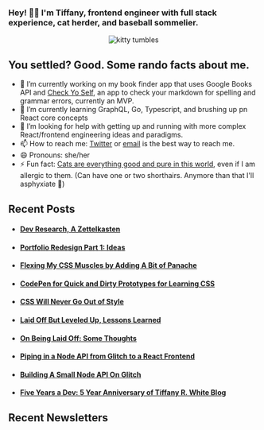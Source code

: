### Hey! 👋🏽 I'm Tiffany, frontend engineer with full stack experience, cat herder, and baseball sommelier.

<div align="center">
  <img src="https://p179.p0.n0.cdn.getcloudapp.com/items/d5uWdxX1/crazy-kitty.gif" alt="kitty tumbles" />
</div>

## You settled? Good. Some rando facts about me.
- 🔭 I’m currently working on my book finder app that uses Google Books API and [Check Yo Self](https://check-yoself.app/), an app to check your markdown for spelling and grammar errors, currently an MVP.
- 🌱 I’m currently learning GraphQL, Go, Typescript, and brushing up pn React core concepts
- 🤔 I’m looking for help with getting up and running with more complex React/frontend engineering ideas and paradigms.
- 📫 How to reach me: [Twitter](https://twitter.com/tiffanywhitedev) or <a href="mailto:tiffany@tiffanyrwhite.com">email</a> is the best way to reach me.
- 😄 Pronouns: she/her
- ⚡ Fun fact: [Cats are everything good and pure in this world](https://twhite96.github.io/v2/offline.html), even if I am allergic to them. (Can have one or two shorthairs. Anymore than that I'll asphyxiate 🙁)

## Recent Posts

<!--START_SECTION:feed-->
- #### [Dev Research, A Zettelkasten](https:&#x2F;&#x2F;tiffanywhite.dev&#x2F;2020&#x2F;08&#x2F;03&#x2F;dev-research-a-zettelkasten&#x2F;)
- #### [Portfolio Redesign Part 1: Ideas](https:&#x2F;&#x2F;tiffanywhite.dev&#x2F;2020&#x2F;07&#x2F;08&#x2F;portfolio-redesign-part-1-ideas&#x2F;)
- #### [Flexing My CSS Muscles by Adding A Bit of Panache](https:&#x2F;&#x2F;tiffanywhite.dev&#x2F;2020&#x2F;06&#x2F;26&#x2F;flexing-my-css-muscles-by-adding-a-bit-of-panache&#x2F;)
- #### [CodePen for Quick and Dirty Prototypes for Learning CSS](https:&#x2F;&#x2F;tiffanywhite.dev&#x2F;2020&#x2F;05&#x2F;25&#x2F;codepen-for-quick-and-dirty-prototypes-for-learning-css&#x2F;)
- #### [CSS Will Never Go Out of Style](https:&#x2F;&#x2F;tiffanywhite.dev&#x2F;2020&#x2F;03&#x2F;19&#x2F;css-will-never-go-out-of-style&#x2F;)
- #### [Laid Off But Leveled Up, Lessons Learned](https:&#x2F;&#x2F;tiffanywhite.dev&#x2F;2020&#x2F;03&#x2F;14&#x2F;laid-off-but-leveled-up-lessons-learned&#x2F;)
- #### [On Being Laid Off: Some Thoughts](https:&#x2F;&#x2F;tiffanywhite.dev&#x2F;2020&#x2F;03&#x2F;04&#x2F;on-being-laid-off-some-thoughts&#x2F;)
- #### [Piping in a Node API from Glitch to a React Frontend](https:&#x2F;&#x2F;tiffanywhite.dev&#x2F;2020&#x2F;01&#x2F;31&#x2F;piping-in-a-node-api-from-glitch-to-a-react-frontend&#x2F;)
- #### [Building A Small Node API On Glitch](https:&#x2F;&#x2F;tiffanywhite.dev&#x2F;2020&#x2F;01&#x2F;31&#x2F;building-a-small-node-api-on-glitch&#x2F;)
- #### [Five Years a Dev: 5 Year Anniversary of Tiffany R. White Blog](https:&#x2F;&#x2F;tiffanywhite.dev&#x2F;2020&#x2F;01&#x2F;15&#x2F;five-years-a-dev-5-year-anniversary-of-tiffany-r-white-blog&#x2F;)
<!--END_SECTION:feed-->


## Recent Newsletters

<!--START_SECTION:newsletters-->
<!--END_SECTION:newsletters-->